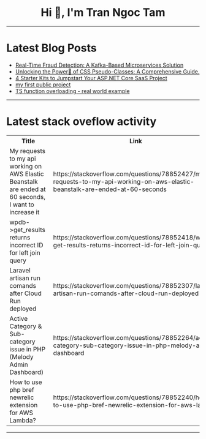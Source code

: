 <h1 align="center">Hi 👋, I'm Tran Ngoc Tam</h1>

---

# Latest Blog Posts 
<!-- BLOG-POST-LIST:START -->
- [Real-Time Fraud Detection: A Kafka-Based Microservices Solution](https://dev.to/sshamza/real-time-fraud-detection-a-kafka-based-microservices-solution-4dco)
- [Unlocking the Power💪 of CSS Pseudo-Classes: A Comprehensive Guide.](https://dev.to/dharamgfx/unlocking-the-power-of-css-pseudo-classes-a-comprehensive-guide-1p7p)
- [4 Starter Kits to Jumpstart Your ASP.NET Core SaaS Project](https://dev.to/faciletechnolab/4-starter-kits-to-jumpstart-your-aspnet-core-saas-project-2b1i)
- [my first public project](https://dev.to/lordyprod42/my-first-public-project-4700)
- [TS function overloading - real world example](https://dev.to/asmyshlyaev177/ts-function-overloading-real-world-example-36c8)
<!-- BLOG-POST-LIST:END -->

---

# Latest stack oveflow activity
<table>
  <tr><th>Title</th><th>Link</th></tr>
  <!-- STACKOVERFLOW:START --><tr><td>My requests to my api working on AWS Elastic Beanstalk are ended at 60 seconds, I want to increase it</td><td>https://stackoverflow.com/questions/78852427/my-requests-to-my-api-working-on-aws-elastic-beanstalk-are-ended-at-60-seconds</td></tr><tr><td>wpdb-&gt;get_results returns incorrect ID for left join query</td><td>https://stackoverflow.com/questions/78852418/wpdb-get-results-returns-incorrect-id-for-left-join-query</td></tr><tr><td>Laravel artisan run comands after Cloud Run deployed</td><td>https://stackoverflow.com/questions/78852307/laravel-artisan-run-comands-after-cloud-run-deployed</td></tr><tr><td>Active Category &amp; Sub-category issue in PHP &lpar;Melody Admin Dashboard&rpar;</td><td>https://stackoverflow.com/questions/78852264/active-category-sub-category-issue-in-php-melody-admin-dashboard</td></tr><tr><td>How to use php bref newrelic extension for AWS Lambda?</td><td>https://stackoverflow.com/questions/78852240/how-to-use-php-bref-newrelic-extension-for-aws-lambda</td></tr><!-- STACKOVERFLOW:END -->
</table>

---


